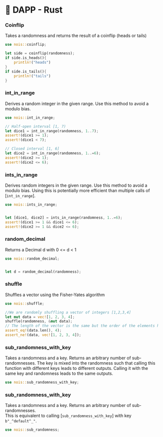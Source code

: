 # 📃 DAPP - Rust

### Coinflip

Takes a randomness and returns the result of a coinflip (heads or tails)

```rust
use nois::coinflip;

let side = coinflip(randomness);
if side.is_heads(){
    println!("heads")
}
if side.is_tails(){
    println!("tails")
}
```

### int\_in\_range

Derives a random integer in the given range. Use this method to avoid a modulo bias.

```rust
use nois::int_in_range;

// Half-open interval [1, 7)
let dice1 = int_in_range(randomness, 1..7);
assert!(dice1 >= 1);
assert!(dice1 < 7);

// Closed interval [1, 6]
let dice2 = int_in_range(randomness, 1..=6);
assert!(dice2 >= 1);
assert!(dice2 <= 6);
```

### ints\_in\_range

Derives random integers in the given range. Use this method to avoid a modulo bias. Using this is potentially more efficient than multiple calls of \[`int_in_range`].

```rust
use nois::ints_in_range;


let [dice1, dice2] = ints_in_range(randomness, 1..=6);
assert!(dice1 >= 1 && dice1 <= 6);
assert!(dice2 >= 1 && dice2 <= 6);
```

### random\_decimal

Returns a Decimal d with 0 <= d < 1

```rust
use nois::random_decimal;


let d = random_decimal(randomness);
```

### shuffle

Shuffles a vector using the Fisher-Yates algorithm

```rust
use nois::shuffle;

//We are randomly shuffling a vector of integers [1,2,3,4]
let mut data = vec![1, 2, 3, 4];
shuffle(randomness, &mut data);
// The length of the vector is the same but the order of the elements has changed
assert_eq!(data.len(), 4);
assert_ne!(data, vec![1, 2, 3, 4]);
```

### sub\_randomness\_with\_key

Takes a randomness and a key. Returns an arbitrary number of sub-randomnesses. The key is mixed into the randomness such that calling this function with different keys leads to different outputs. Calling it with the same key and randomness leads to the same outputs.

```rust
use nois::sub_randomness_with_key;


```

### sub\_randomness\_with\_key

Takes a randomness and a key. Returns an arbitrary number of sub-randomnesses.\
This is equivalent to calling \[`sub_randomness_with_key`] with key `b"_^default^_"`.

```rust
use nois::sub_randomness;


```
